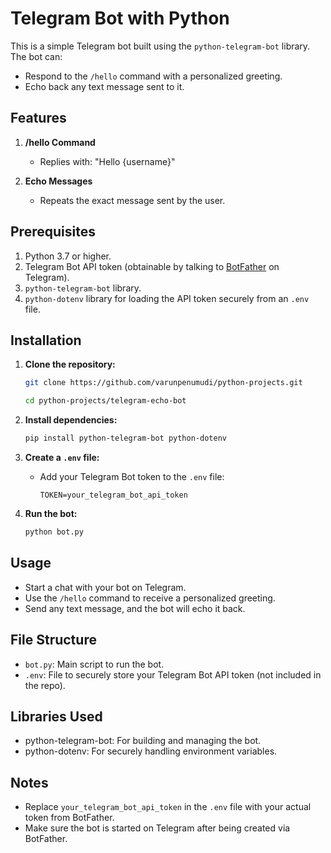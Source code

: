 # Telegram Bot with Python  

This is a simple Telegram bot built using the `python-telegram-bot` library. The bot can:  

- Respond to the `/hello` command with a personalized greeting.  
- Echo back any text message sent to it.  

## Features  

1. **/hello Command**  
   - Replies with: "Hello {username}"  

2. **Echo Messages**  
   - Repeats the exact message sent by the user.  


## Prerequisites  

1. Python 3.7 or higher.  
2. Telegram Bot API token (obtainable by talking to [BotFather](https://core.telegram.org/bots#botfather) on Telegram).  
3. `python-telegram-bot` library.  
4. `python-dotenv` library for loading the API token securely from an `.env` file.  

## Installation  

1. **Clone the repository:**  

   ```bash  
   git clone https://github.com/varunpenumudi/python-projects.git  
   ```

   ```bash
   cd python-projects/telegram-echo-bot
   ```  

2. **Install dependencies:**  

   ```bash  
   pip install python-telegram-bot python-dotenv  
   ```  

3. **Create a `.env` file:**  

   - Add your Telegram Bot token to the `.env` file:  

     ```env  
     TOKEN=your_telegram_bot_api_token  
     ```  

4. **Run the bot:**  

   ```bash  
   python bot.py  
   ```  

## Usage  

- Start a chat with your bot on Telegram.  
- Use the `/hello` command to receive a personalized greeting.  
- Send any text message, and the bot will echo it back. 

## File Structure  

- `bot.py`: Main script to run the bot.  
- `.env`: File to securely store your Telegram Bot API token (not included in the repo).  

## Libraries Used  

- python-telegram-bot: For building and managing the bot.  
- python-dotenv: For securely handling environment variables.  

## Notes  

- Replace `your_telegram_bot_api_token` in the `.env` file with your actual token from BotFather.  
- Make sure the bot is started on Telegram after being created via BotFather.  
